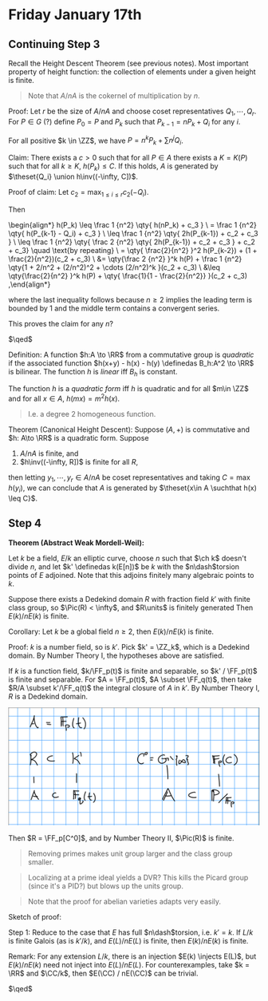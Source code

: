 # Friday January 17th

## Continuing Step 3

Recall the Height Descent Theorem (see previous notes).
Most important property of height function: the collection of elements under a given height is finite.

> Note that $A/nA$ is the cokernel of multiplication by $n$.

Proof:
Let $r$ be the size of $A/nA$ and choose coset representatives $Q_1, \cdots, Q_r$.
For $P\in G$ (?) define $P_0 = P$ and $P_k$ such that $P_{k-1} = n P_k + Q_i$ for any $i$.

For all positive $k \in \ZZ$, we have $P = n^k P_k + \sum n^j Q_i$.

Claim:
There exists a $c> 0$ such that for all $P \in A$ there exists a $K = K(P)$ such that for all $k\geq K$, $h(P_k) \leq C$.
If this holds, $A$ is generated by $\theset{Q_i} \union h\inv((-\infty, C])$.

Proof of claim:
Let $c_2 = \max_{1\leq i \leq r} c_2(-Q_i)$.

Then

\begin{align*}
h(P_k) \leq \frac 1 {n^2} \qty{ h(nP_k) + c_3  } \\
= \frac 1 {n^2} \qty{ h(P_{k-1} - Q_i) + c_3  } \\
\leq \frac 1 {n^2} \qty{ 2h(P_{k-1}) + c_2 + c_3  } \\
\leq \frac 1 {n^2} \qty{ \frac 2 {n^2} \qty{ 2h(P_{k-1}) + c_2 + c_3  } + c_2 + c_3} \quad \text{by repeating} \\
= \qty{ \frac{2}{n^2}  }^2 h(P_{k-2}) + (1 + \frac{2}{n^2})(c_2 + c_3) \\
&= \qty{\frac 2 {n^2}  }^k h(P) + \frac 1 {n^2} \qty{1 + 2/n^2 + (2/n^2)^2 + \cdots (2/n^2)^k   }(c_2 + c_3) \\
&\leq \qty{\frac{2}{n^2}  }^k h(P) + \qty{ \frac{1}{1 - \frac{2}{n^2}}  }(c_2 + c_3) 
,\end{align*}

where the last inequality follows because $n \geq 2$ implies the leading term is bounded by 1 and the middle term contains a convergent series.

This proves the claim for any $n$?

$\qed$

Definition:
A function $h:A \to \RR$ from a commutative group is *quadratic* if the associated function $h(x+y) - h(x) - h(y) \definedas B_h:A^2 \to \RR$ is bilinear.
The function $h$ is *linear* iff $B_h$ is constant.

The function $h$ is a *quadratic form* iff $h$ is quadratic and for all $m\in \ZZ$ and for all $x\in A$, $h(mx) = m^2 h(x)$.

> I.e. a degree 2 homogeneous function.


Theorem (Canonical Height Descent):
Suppose $(A, +)$ is commutative and $h: A\to \RR$ is a quadratic form.
Suppose 

1. $A/nA$ is finite, and
2. $h\inv((-\infty, R])$ is finite for all $R$,

then letting $y_1, \cdots, y_r \in A/nA$ be coset representatives and taking $C = \max h(y_i)$, we can conclude that $A$ is generated by $\theset{x\in A \suchthat h(x) \leq C}$.

## Step 4

**Theorem (Abstract Weak Mordell-Weil):**

Let $k$ be a field, $E/k$ an elliptic curve, choose $n$ such that $\ch k$ doesn't divide $n$, and let $k' \definedas k(E[n])$ be $k$ with the $n\dash$torsion points of $E$ adjoined.
Note that this adjoins finitely many algebraic points to $k$.

Suppose there exists a Dedekind domain $R$ with fraction field $k'$ with finite class group, so $\Pic(R) < \infty$, and $R\units$ is finitely generated
Then $E(k) / n E(k)$ is finite.

Corollary:
Let $k$ be a global field $n\geq 2$, then $E(k)/ n E(k)$ is finite.


Proof:
$k$ is a number field, so is $k'$.
Pick $k' = \ZZ_k$, which is a Dedekind domain. 
By Number Theory I, the hypotheses above are satisfied.

If $k$ is a function field, $k/\FF_p(t)$ is finite and separable, so $k' / \FF_p(t)$ is finite and separable.
For $A = \FF_p(t)$, $A \subset \FF_q(t)$, then take $R/A \subset k'/\FF_q(t)$ the integral closure of $A$ in $k'$.
By Number Theory I, $R$ is a Dedekind domain.

![Image](figures/2020-01-17-12:57.png)

Then $R = \FF_p[C^0]$, and by Number Theory II, $\Pic(R)$ is finite.

> Removing primes makes unit group larger and the class group smaller.

> Localizing at a prime ideal yields a DVR? This kills the Picard group (since it's a PID?) but blows up the units group.

> Note that the proof for abelian varieties adapts very easily.

Sketch of proof:

Step 1:
Reduce to the case that $E$ has full $n\dash$torsion, i.e. $k' = k$.
If $L/k$ is finite Galois (as is $k'/k$), and $E(L)/nE(L)$ is finite, then $E(k) / nE(k)$ is finite.

Remark:
For any extension $L/k$, there is an injection $E(k) \injects E(L)$, but $E(k) / nE(k)$ need not inject into $E(L)/n E(L)$.
For counterexamples, take $k = \RR$ and $\CC/k$, then $E(\CC) / nE(\CC)$ can be trivial.

$\qed$



